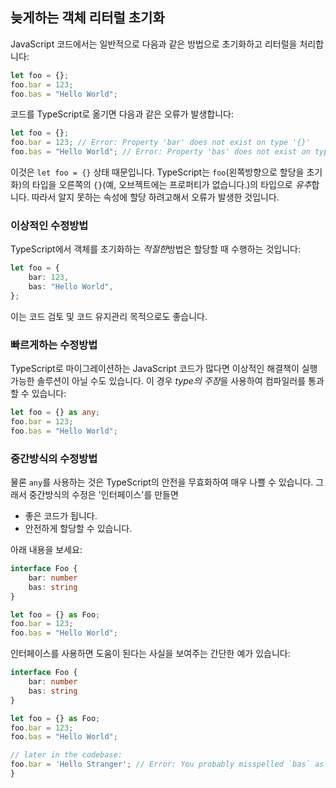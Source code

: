 ## 늦게하는 객체 리터럴 초기화

JavaScript 코드에서는 일반적으로 다음과 같은 방법으로 초기화하고 리터럴을 처리합니다:

```ts
let foo = {};
foo.bar = 123;
foo.bas = "Hello World";
```

코드를 TypeScript로 옮기면 다음과 같은 오류가 발생합니다:

```ts
let foo = {};
foo.bar = 123; // Error: Property 'bar' does not exist on type '{}'
foo.bas = "Hello World"; // Error: Property 'bas' does not exist on type '{}'
```


이것은 `let foo = {}` 상태 때문입니다. TypeScript는 `foo`(왼쪽방향으로 할당을 초기화)의 타입을 오른쪽의 `{}`(예, 오브젝트에는 프로퍼티가 없습니다.)의 타입으로 *유추*합니다. 따라서 알지 못하는 속성에 할당 하려고해서 오류가 발생한 것입니다.

### 이상적인 수정방법

TypeScript에서 객체를 초기화하는 *적절한*방법은 할당할 때 수행하는 것입니다:

```ts
let foo = {
    bar: 123,
    bas: "Hello World",
};
```

이는 코드 검토 및 코드 유지관리 목적으로도 좋습니다.

### 빠르게하는 수정방법

TypeScript로 마이그레이션하는 JavaScript 코드가 많다면 이상적인 해결책이 실행 가능한 솔루션이 아닐 수도 있습니다. 이 경우 *type의 주장*을 사용하여 컴파일러를 통과 할 수 있습니다:

```ts
let foo = {} as any;
foo.bar = 123;
foo.bas = "Hello World";
```

### 중간방식의 수정방법

물론 `any`를 사용하는 것은 TypeScript의 안전을 무효화하여 매우 나쁠 수 있습니다. 그래서 중간방식의 수정은 '인터페이스'를 만들면 
* 좋은 코드가 됩니다.
* 안전하게 할당할 수 있습니다.

아래 내용을 보세요:

```ts
interface Foo {
    bar: number
    bas: string
}

let foo = {} as Foo;
foo.bar = 123;
foo.bas = "Hello World";
```


인터페이스를 사용하면 도움이 된다는 사실을 보여주는 간단한 예가 있습니다:

```ts
interface Foo {
    bar: number
    bas: string
}

let foo = {} as Foo;
foo.bar = 123;
foo.bas = "Hello World";

// later in the codebase:
foo.bar = 'Hello Stranger'; // Error: You probably misspelled `bas` as `bar`, cannot assign string to number
}
```
